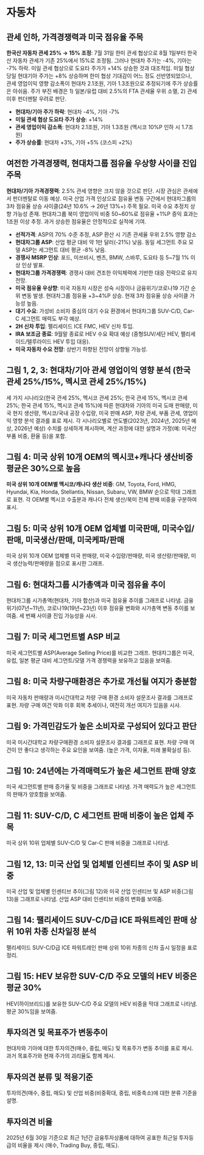 # 자동차

## 관세 인하, 가격경쟁력과 미국 점유율 주목

**한국산 자동차 관세 25% → 15% 조정**: 7월 31일 한미 관세 협상으로 8월 1일부터 한국산 자동차 관세가 기존 25%에서 15%로 조정됨. 그러나 현대차 주가는 -4%, 기아는 -7% 하락. 미일 관세 협상으로 도요타 주가가 +14% 상승한 것과 대조적임.  미일 협상 당일 현대기아 주가는 +8% 상승하며 한미 협상 기대감이 어느 정도 선반영되었으나, 관세 영업이익 영향 감소폭이 현대차 2.1조원, 기아 1.3조원으로 추정되기에 주가 상승률은 아쉬움. 주가 부진 배경은 1) 일본/유럽 대비 2.5%의 FTA 관세율 우위 소멸, 2) 관세 이후 펀더멘탈 우려로 판단.

- **현대차/기아 주가 하락**: 현대차 -4%, 기아 -7%
- **미일 관세 협상 도요타 주가 상승**: +14%
- **관세 영업이익 감소폭**: 현대차 2.1조원, 기아 1.3조원 (멕시코 10%P 인하 시 1.7조원)
- **주가 상승률**: 현대차 +3%, 기아 +5% (코스피 +2%)


## 여전한 가격경쟁력, 현대차그룹 점유율 우상향 사이클 진입 주목

**현대차/기아 가격경쟁력**: 2.5% 관세 영향은 크지 않을 것으로 판단. 시장 관심은 관세에서 펀더멘탈로 이동 예상. 미국 산업 가격 인상으로 점유율 변동 구간에서 현대차그룹의 3차 점유율 상승 사이클(24년 10.6% → 26년 13%+) 주목 필요. 미국 수요 추정치 상향 가능성 존재. 현대차그룹 북미 영업이익 비중 50~60%로 점유율 +1%P 증익 효과는 1조원 이상 추정. 과거 상승한 점유율은 안정적으로 실적에 기여.

- **선적가격**: ASP의 70% 수준 추정, ASP 환산 시 기존 관세율 우위 2.5% 영향 감소
- **현대차그룹 ASP**: 산업 평균 대비 약 1만 달러(-21%) 낮음. 동일 세그먼트 주요 모델 ASP는 세그먼트 대비 평균 -8% 낮음.
- **경쟁사 MSRP 인상**: 포드, 미쓰비시, 벤츠, BMW, 스바루, 도요타 등 5~7월 1% 이상 인상 발표.
- **현대차그룹 가격경쟁력**: 경쟁사 대비 견조한 이익체력에 기반한 대응 전략으로 유지 전망.
- **미국 점유율 우상향**: 미국 자동차 시장은 성숙 시장이나 금융위기/코로나19 기간 순위 변동 발생. 현대차그룹 점유율 +3~4%P 상승.  현재 3차 점유율 상승 사이클 가능성 높음.
- **대기 수요**: 가성비 소비자 중심의 대기 수요 환경에서 현대차그룹 SUV-C/D, Car-C 세그먼트 매력도 부각 예상.
- **2H 신차 투입**: 팰리세이드 ICE FMC, HEV 신차 투입.
- **IRA 보조금 종료**: 9월말 종료로 HEV 수요 확대 예상 (중형SUV/세단 HEV, 팰리세이드/텔루라이드 HEV 투입 대응).
- **미국 자동차 수요 전망**: 상반기 하향된 전망이 상향될 가능성.


## 그림 1, 2, 3: 현대차/기아 관세 영업이익 영향 분석 (한국 관세 25%/15%, 멕시코 관세 25%/15%)

세 가지 시나리오(한국 관세 25%, 멕시코 관세 25%; 한국 관세 15%, 멕시코 관세 25%; 한국 관세 15%, 멕시코 관세 15%)에 따른 현대차와 기아의 미국 도매 판매량, 미국 현지 생산량, 멕시코/국내 공장 수입량, 미국 판매 ASP, 차량 관세, 부품 관세, 영업이익 영향 분석 결과를 표로 제시. 각 시나리오별로 연도별(2023년, 2024년, 2025년 예상, 2026년 예상) 수치를 상세하게 제시하며, 계산 과정에 대한 설명과 가정(예: 미국산 부품 비중, 환율 등)을 포함.


## 그림 4: 미국 상위 10개 OEM의 멕시코+캐나다 생산비중 평균은 30%으로 높음

**미국 상위 10개 OEM별 멕시코/캐나다 생산 비중**: GM, Toyota, Ford, HMG, Hyundai, Kia, Honda, Stellantis, Nissan, Subaru, VW, BMW 순으로 막대 그래프로 표현.  각 OEM별 멕시코 수출분과 캐나다 전체 생산/북미 전체 판매 비중을 구분하여 표시.


## 그림 5: 미국 상위 10개 OEM 업체별 미국판매, 미국수입/판매, 미국생산/판매, 미국케파/판매

미국 상위 10개 OEM 업체별 미국 판매량, 미국 수입량/판매량, 미국 생산량/판매량, 미국 생산능력/판매량을 점으로 표시한 그래프.


## 그림 6: 현대차그룹 시가총액과 미국 점유율 추이

현대차그룹 시가총액(현대차, 기아 합산)과 미국 점유율 추이를 그래프로 나타냄. 금융위기(07년~11년), 코로나19(19년~23년) 이후 점유율 변화와 시가총액 변동 추이를 보여줌.  세 번째 사이클 진입 가능성을 시사.


## 그림 7: 미국 세그먼트별 ASP 비교

미국 세그먼트별 ASP(Average Selling Price)를 비교한 그래프. 현대차그룹은 미국, 유럽, 일본 평균 대비 세그먼트/모델 가격 경쟁력을 보유하고 있음을 보여줌.


## 그림 8: 미국 차량구매환경은 추가로 개선될 여지가 충분함

미국 자동차 판매량과 미시간대학교 차량 구매 환경 소비자 설문조사 결과를 그래프로 표현. 차량 구매 여건 악화 이후 회복 추세이나, 여전히 개선 여지가 있음을 시사.


## 그림 9: 가격민감도가 높은 소비자로 구성되어 있다고 판단

미국 미시간대학교 차량구매환경 소비자 설문조사 결과를 그래프로 표현. 차량 구매 여건이 안 좋다고 생각하는 주요 요인을 보여줌. (높은 가격, 이자율, 미래 불확실성 등).


## 그림 10: 24년에는 가격매력도가 높은 세그먼트 판매 양호

미국 세그먼트별 판매 증가율 및 비중을 그래프로 나타냄. 가격 매력도가 높은 세그먼트의 판매가 양호함을 보여줌.


## 그림 11: SUV-C/D, C 세그먼트 판매 비중이 높은 업체 주목

미국 상위 10위 업체별 SUV-C/D 및 Car-C 판매 비중을 그래프로 나타냄.


## 그림 12, 13: 미국 산업 및 업체별 인센티브 추이 및 ASP 비중

미국 산업 및 업체별 인센티브 추이(그림 12)와 미국 산업 인센티브 및 ASP 비중(그림 13)을 그래프로 나타냄.  산업 ASP 대비 인센티브 비중의 변화를 보여줌.


## 그림 14: 팰리세이드 SUV-C/D급 ICE 파워트레인 판매 상위 10위 차종 신차일정 분석

팰리세이드 SUV-C/D급 ICE 파워트레인 판매 상위 10위 차종의 신차 출시 일정을 표로 정리.


## 그림 15: HEV 보유한 SUV-C/D 주요 모델의 HEV 비중은 평균 30%

HEV(하이브리드)를 보유한 SUV-C/D 주요 모델의 HEV 비중을 막대 그래프로 나타냄.  평균 30%임을 보여줌.


## 투자의견 및 목표주가 변동추이

현대차와 기아에 대한 투자의견(매수, 중립, 매도) 및 목표주가 변동 추이를 표로 제시.  과거 목표주가와 현재 주가의 괴리율도 함께 제시.


## 투자의견 분류 및 적용기준

투자의견(매수, 중립, 매도) 및 산업 비중(비중확대, 중립, 비중축소)에 대한 분류 기준을 설명.


## 투자의견 비율

2025년 6월 30일 기준으로 최근 1년간 금융투자상품에 대하여 공표한 최근일 투자등급의 비율을 제시 (매수, Trading Buy, 중립, 매도).